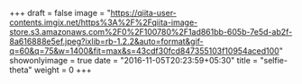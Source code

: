 +++
draft = false
image = "https://qiita-user-contents.imgix.net/https%3A%2F%2Fqiita-image-store.s3.amazonaws.com%2F0%2F100780%2F1ad861bb-605b-7e5d-ab2f-8a616888e5ef.jpeg?ixlib=rb-1.2.2&auto=format&gif-q=60&q=75&w=1400&fit=max&s=43cdf30fcd847355103f10954aced100"
showonlyimage = true
date = "2016-11-05T20:23:59+05:30"
title = "selfie-theta"
weight = 0
+++

<!--more-->

